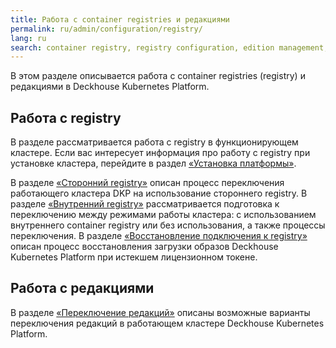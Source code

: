 ```yaml
---
title: Работа с container registries и редакциями
permalink: ru/admin/configuration/registry/
lang: ru
search: container registry, registry configuration, edition management, registry management, container images, управление редакциями
---
```


В этом разделе описывается работа с container registries (registry) и редакциями в Deckhouse Kubernetes Platform.

## Работа с registry

В разделе рассматривается работа с registry в функционирующем кластере. Если вас интересует информация про работу с registry при установке кластера, перейдите в раздел [«Установка платформы»](../../../installing).

В разделе [«Сторонний registry»](../registry/third-party.html) описан процесс переключения работающего кластера DKP на использование стороннего registry.
В разделе [«Внутренний registry»](../registry/internal.html) рассматривается подготовка к переключению между режимами работы кластера: с использованием внутреннего container registry или без использования, а также процессы переключения.
В разделе [«Восстановление подключения к registry»](../registry/restore-token.html) описан процесс восстановления загрузки образов Deckhouse Kubernetes Platform при истекшем лицензионном токене.

## Работа с редакциями

В разделе [«Переключение редакций»](../registry/switching-editions.html) описаны возможные варианты переключения редакций в работающем кластере Deckhouse Kubernetes Platform.
